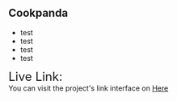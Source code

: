 <h2>Cookpanda</h2>

<ul>
    <li>test</li>
    <li>test</li>
    <li>test</li>
    <li>test</li>
</ul>


<span style="font-size: 24px;">Live Link:</span><br/> 
    You can visit the project's link interface on <a href="https://endearing-starship-d27bc1.netlify.app/">Here</a>